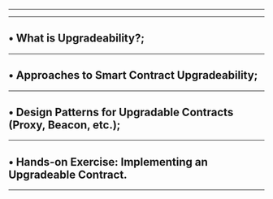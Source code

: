 
---------------------------------------------------------------------------
---------------------------------------------------------------------------
• What is Upgradeability?;
---------------------------------------------------------------------------
---------------------------------------------------------------------------
• Approaches to Smart Contract Upgradeability;
---------------------------------------------------------------------------
---------------------------------------------------------------------------
• Design Patterns for Upgradable Contracts (Proxy, Beacon, etc.);
---------------------------------------------------------------------------
---------------------------------------------------------------------------
• Hands-on Exercise: Implementing an Upgradeable Contract.
---------------------------------------------------------------------------
---------------------------------------------------------------------------
